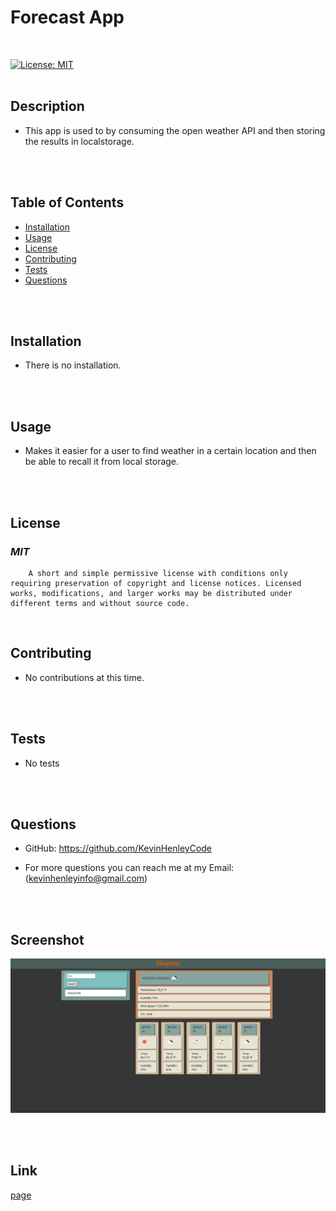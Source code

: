 # Forecast App
<br>

[![License: MIT](https://img.shields.io/badge/License-MIT-yellow.svg)](https://opensource.org/licenses/MIT)
<br>
<br>

## **Description**
* This app is used to by consuming the open weather API and then storing the results in localstorage.
<br>
<br>

## **Table of Contents**
- [Installation](#Installation) <br>
- [Usage](#Usage) <br>
- [License](#License) <br>
- [Contributing](#Contributing) <br>
- [Tests](#Tests) <br>
- [Questions](#Questions) <br>
<br>
<br>

## **Installation**
* There is no installation.
<br>
<br>

## **Usage**
* Makes it easier for a user to find weather in a certain location and then be able to recall it from local storage.
<br>
<br>

## **License**
### *MIT* <br>
        A short and simple permissive license with conditions only requiring preservation of copyright and license notices. Licensed works, modifications, and larger works may be distributed under different terms and without source code.
<br>

## **Contributing**
* No contributions at this time.
<br>
<br>

## **Tests**
    
* No tests
<br>
<br>

## **Questions**
* GitHub: https://github.com/KevinHenleyCode

* For more questions you can reach me at my Email:(kevinhenleyinfo@gmail.com)

<br>
<br>

## Screenshot
![screenshot](Assets/images/Screenshot.png)

<br>
<br>

## Link
[page](https://kevinhenleycode.github.io/Forecast-App/)